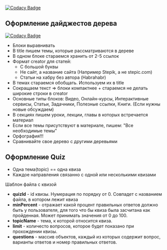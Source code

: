 [![Codacy Badge](https://api.codacy.com/project/badge/Grade/96071bdddd4548eba86b955593671ec4)](https://www.codacy.com/app/vectree/resources?utm_source=github.com&amp;utm_medium=referral&amp;utm_content=vectree/resources&amp;utm_campaign=Badge_Grade)

## Оформление дайджестов дерева

[![Codacy Badge](https://api.codacy.com/project/badge/Grade/96071bdddd4548eba86b955593671ec4)](https://www.codacy.com/app/vectree/resources?utm_source=github.com&utm_medium=referral&utm_content=vectree/resources&utm_campaign=badger)

- Блоки выравнивать
- В title пишем темы, которые рассматриваются в дереве
- В одном блоке стараемся хранить от 2-5 ссылок
- Формат creator для статей: 
  * С большой буквы
  * Не сайт, а название сайта (Например Stepik, а не stepic.com)
  * Статьи на хабру без автора (Habrahabr)
- В темах стараемся обобщать. Используем их в title
- Сокращаем текст => блоки компактнее + стараемся не делать широкие строки в creator
- Основные типы блоков: Видео, Онлайн-курсы, Интерактивные сервисы, Статьи, Задачники, Полезные ссылки, Книги. (Если нужны новые обсуждаем)
- В секциях пишем уроки, лекции, главы в которых встречается материал
- Если все темы присутствуют в материале, пишем: "Все необходимые темы"
- Орфография!!! 
- Сравнивайте свое дерево с другими деревьями

## Оформление Quiz
- Одна тема(topic) == одна квиза
- Каждое направления связанно с одной или несколькими квизами
 
Шаблон файла c квизой

- <strong>quizId</strong> - id квизы. Нумерация по порядку от 0. Совпадет с названием файла, в котором лежит квиза
- <strong>minPercent</strong> - отражает какой процент правильных ответов должно быть у пользователя, для того что бы квиза была засчитана как пройденная. Может принимать значения от 0 до 100.
- <strong>topicName</strong> - тема, к которой относится квиза.
- <strong>limit</strong> - количесто вопросов, которое будет показано при прохождении квизы.
- <strong>questions</strong> - массив объектов, каждый из которых содержит вопрос, варианты ответов и номер правильных ответов.



